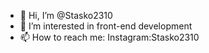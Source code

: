 - 👋 Hi, I’m @Stasko2310
- 👀 I’m interested in front-end development
- 📫 How to reach me: Instagram:Stasko2310
